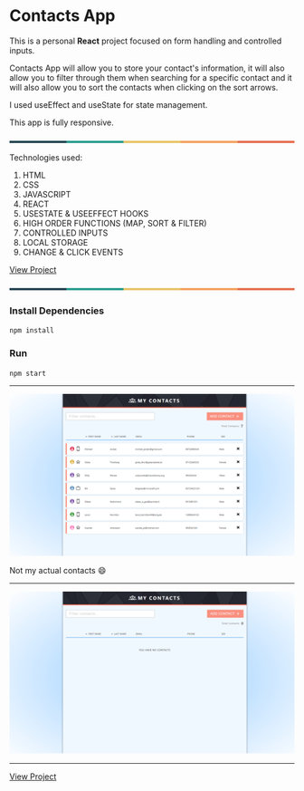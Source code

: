 # Contacts App

This is a personal **React** project focused on form handling and controlled inputs.

Contacts App will allow you to store your contact's information, it will also allow you to filter through them when searching for a specific contact and it will also allow you to sort the contacts when clicking on the sort arrows.

I used useEffect and useState for state management. 

This app is fully responsive.

![This is an image](https://raw.githubusercontent.com/philipHinch/underline/main/underline.png)

Technologies used:

1. HTML 
2. CSS
3. JAVASCRIPT
4. REACT
5. USESTATE & USEEFFECT HOOKS
6. HIGH ORDER FUNCTIONS (MAP, SORT & FILTER)
7. CONTROLLED INPUTS
8. LOCAL STORAGE
9. CHANGE & CLICK EVENTS

[View Project](https://my-contacts-appp.herokuapp.com/)

![This is an image](https://raw.githubusercontent.com/philipHinch/underline/main/underline.png)

### Install Dependencies

```
npm install
```

### Run

```
npm start
```

---

![This is an image](./src/assets/preview1.png)

Not my actual contacts :smile:

---


![This is an image](./src/assets/preview2.png)

---

[View Project](https://my-contacts-appp.herokuapp.com/)








